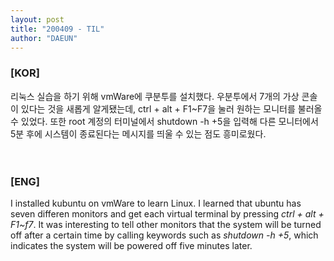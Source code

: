 ```yaml
---
layout: post
title: "200409 - TIL"
author: "DAEUN"
---
```


### [KOR]
리눅스 실습을 하기 위해 vmWare에 쿠분투를 설치했다. 우분투에서 7개의 가상 콘솔이 있다는 것을 새롭게 알게됐는데, ctrl + alt + F1~F7을 눌러 원하는 모니터를 불러올 수 있었다. 또한 root 계정의 터미널에서 shutdown -h +5을 입력해 다른 모니터에서 5분 후에 시스템이 종료된다는 메시지를 띄울 수 있는 점도 흥미로웠다.
<br><br><br>
### [ENG]
I installed kubuntu on vmWare to learn Linux. I learned that ubuntu has seven differen monitors and get each virtual terminal by pressing _ctrl + alt + F1~f7_. It was interesting to tell other monitors that the system will be turned off after a certain time by calling keywords such as _shutdown -h +5_, which indicates the system will be powered off five minutes later.